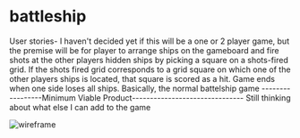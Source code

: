 # battleship


User stories-
I haven't decided yet if this will be a one or 2 player game, but the premise will be for player to arrange ships on the gameboard
and fire shots at the other players hidden ships by picking a square on a shots-fired grid.  If the shots fired grid corresponds
to a grid square on which one of the other players ships is located, that square is scored as a hit. Game ends when one side loses 
all ships.
Basically, the normal battelship game
-----------------Minimum Viable Product-------------------------------
Still thinking about what else I can add to the game
  

![wireframe](wireframe.jpg)

